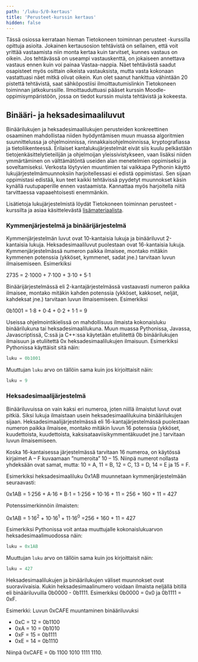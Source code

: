 ```yaml
---
path: '/luku-5/0-kertaus'
title: 'Perusteet-kurssin kertaus'
hidden: false
---
```



<div>
<lead>
Tässä osiossa kerrataan hieman Tietokoneen toiminnan perusteet -kurssilla opittuja asioita. Jokainen kertausosion tehtävistä on sellainen, että voit yrittää vastaamista niin monta kertaa kuin tarvitset, kunnes vastaus on oikein. Jos tehtävässä on useampi vastauskenttä, on jokaiseen annettava vastaus ennen kuin voi painaa Vastaa-nappia. Näet tehtävästä saadut osapisteet myös osittain oikeista vastauksista, mutta vasta kokonaan vastattuasi näet mitkä olivat oikein. Kun olet saanut hankittua vähintään 20 pistettä tehtävistä, saat sähköpostiisi ilmoittautumislinkin Tietokoneen toiminnan jatkokurssille. Ilmoittauduttuasi pääset kurssin Moodle-oppimisympäristöön, jossa on tiedot kurssin muista tehtävistä ja kokeesta.
</lead>
</div>

</text-box>


## Binääri- ja heksadesimaaliluvut

Binäärilukujen ja heksadesimaalilukujen perusteiden konkreettinen osaaminen mahdollistaa niiden hyödyntämisen muun muassa algoritmien suunnittelussa ja ohjelmoinnissa, rinnakkaisohjelmoinnissa, kryptografiassa ja tietoliikenteessä. Erilaiset kantalukujärjestelmät eivät siis kuulu pelkästään tietojenkäsittelytieteilijän ja ohjelmoijan yleissivistykseen, vaan lisäksi niiden ymmärtäminen on välttämätöntä useiden alan menetelmien oppimiseksi ja soveltamiseksi. Verkosta löytyvien muuntimien tai vaikkapa Pythonin käyttö lukujärjestelmämuunnoksiin harjoitellessasi ei edistä oppimistasi. Sen sijaan oppimistasi edistää, kun teet kaikki tehtävissä pyydetyt muunnokset käsin kynällä ruutupaperille ennen vastaamista. Kannattaa myös harjoitella niitä tarvittaessa vapaaehtoisesti enemmänkin.

Lisätietoja lukujärjestelmistä löydät Tietokoneen toiminnan perusteet -kurssilta ja asiaa käsittelevästä [lisämateriaalista](https://tkt-tito.github.io/osa2/kantalukujarjestelmat/).

### Kymmenjärjestelmä ja binäärijärjestelmä

Kymmenjärjestelmän luvut ovat 10-kantaisia lukuja ja binääriluvut 2-kantaisia lukuja. Heksadesimaaliluvut puolestaan ovat 16-kantaisia lukuja. Kymmenjärjestelmässä numeron paikka ilmaisee, montako mitäkin kymmenen potenssia (ykköset, kymmenet, sadat jne.) tarvitaan luvun ilmaisemiseen. Esimerkiksi

<p>2735 = 2&#8901;1000 + 7&#8901;100 + 3&#8901;10 + 5&#8901;1</p>

Binäärijärjestelmässä eli 2-kantajärjestelmässä vastaavasti numeron paikka ilmaisee, montako mitäkin kahden potenssia (ykköset, kakkoset, neljät, kahdeksat jne.) tarvitaan luvun ilmaisemiseen. Esimerkiksi

<p>0b1001 = 1&#8901;8 + 0&#8901;4 + 0&#8901;2 + 1&#8901;1 = 9</p>

Useissa ohjelmointikielissä on mahdollisuus ilmaista kokonaisluku binäärilukuna tai heksadesimaalilukuna. Muun muassa Pythonissa, Javassa, Javascriptissä, C:ssä ja C++:ssa käytetään etuliitettä 0b binäärilukujen ilmaisuun ja etuliitettä 0x heksadesimaalilukujen ilmaisuun. Esimerkiksi Pythonissa käyttäisit sitä näin:

```python
luku = 0b1001
```
Muuttujan `luku` arvo on tällöin sama kuin jos kirjoittaisit näin:
```python
luku = 9
```

<!--
Quiz binääriluvut 1
-->

<div><quiz id="9e1b459f-28eb-55df-ae0d-11e5f6abe150"></quiz></div>
<!--
Quiz binääriluvut 2
-->
<div><quiz id="561e6e0f-6a02-5566-a4ec-3f1e20cda6cf"></quiz></div>
<!--
Quiz binääriluvut 3
7c858955-b39d-59dc-8808-c2790e1988c8
-->
<div><quiz id="7c858955-b39d-59dc-8808-c2790e1988c8"></quiz></div>

<!--
Quiz Binääriluvut 4
8246018c-2769-56f2-8911-cc8fe6b9d713

-->
<div><quiz id="8246018c-2769-56f2-8911-cc8fe6b9d713"></quiz></div>
<!--
Quiz binääriluvut 5
4e12916c-e174-5ddd-ad34-f56c94aec7bd
-->
<div><quiz id="4e12916c-e174-5ddd-ad34-f56c94aec7bd"></quiz></div>


### Heksadesimaalijärjestelmä

Binääriluvuissa on vain kaksi eri numeroa, joten niillä ilmaistut luvut ovat pitkiä. Siksi lukuja ilmaistaan usein heksadesimaalilukuina binäärilukujen sijaan. Heksadesimaalijärjestelmässä eli 16-kantajärjestelmässä puolestaan numeron paikka ilmaisee, montako mitäkin luvun 16 potenssia (ykköset, kuudettoista, kuudettoista, kaksisataaviisikymmentäkuudet jne.) tarvitaan luvun ilmaisemiseen.

Koska 16-kantaisessa järjestelmässä tarvitaan 16 numeroa, on käytössä kirjaimet A – F kuvaamaan ”numeroita” 10 – 15. Niinpä numerot nollasta yhdeksään ovat samat, mutta:
10 = A, 11 = B, 12 = C, 13 = D, 14 = E ja 15 = F.

Esimerkiksi heksadesimaaliluku 0x1AB muunnetaan kymmenjärjestelmään seuraavasti:

0x1AB = 1&#8901;256 + A&#8901;16 + B&#8901;1
= 1&#8901;256 + 10&#8901;16 + 11
= 256 + 160 + 11
= 427

Potenssimerkinnöin ilmaisten:

<p>0x1AB = 1&#8901;16<sup>2</sup> + 10&#8901;16<sup>1</sup> + 11&#8901;16<sup>0</sup> =256 + 160 + 11 = 427</p>

Esimerkiksi Pythonissa voit antaa muuttujalle kokonaislukuarvon heksadesimaalimuodossa näin:
```python
luku = 0x1AB
```
Muuttujan `luku` arvo on tällöin sama kuin jos kirjoittaisit näin:
```python
luku = 427
```

Heksadesimaalilukujen ja binäärilukujen väliset muunnokset ovat suoraviivaisia. Kukin heksadesimaalinumero voidaan ilmaista neljällä bitillä eli binääriluvuilla 0b0000 \- 0b1111. Esimerkiksi 0b0000 \= 0x0 ja 0b1111 \= 0xF.

Esimerkki: Luvun 0xCAFE muuntaminen binääriluvuksi

- 0xC = 12 = 0b1100
- 0xA = 10 = 0b1010
- 0xF = 15 = 0b1111
- 0xE = 14 = 0b1110

Niinpä 0xCAFE = 0b 1100 1010 1111 1110.


<div><quiz id="14752136-6b1c-586c-888c-5a200db6042d"></quiz></div>

<div><quiz id="adeec708-d238-534e-ad23-d6358628d2dc"></quiz></div>

<div><quiz id="004a437a-9736-58df-a61b-a3042dda5825"></quiz></div>

<div><quiz id="6224ca7e-6606-5a38-aaf0-9eec08697273"></quiz></div>








